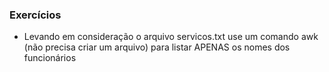 ### Exercícios

* Levando em consideração o arquivo servicos.txt use um comando awk (não precisa criar um arquivo) para listar APENAS os nomes dos funcionários

